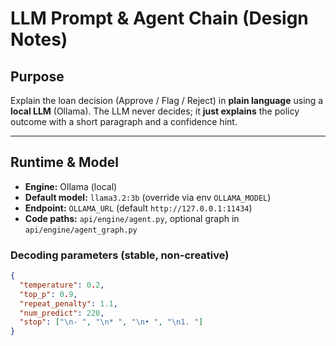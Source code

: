 # LLM Prompt & Agent Chain (Design Notes)

## Purpose
Explain the loan decision (Approve / Flag / Reject) in **plain language** using a **local LLM** (Ollama). The LLM never decides; it **just explains** the policy outcome with a short paragraph and a confidence hint.

---

## Runtime & Model
- **Engine:** Ollama (local)
- **Default model:** `llama3.2:3b` (override via env `OLLAMA_MODEL`)
- **Endpoint:** `OLLAMA_URL` (default `http://127.0.0.1:11434`)
- **Code paths:** `api/engine/agent.py`, optional graph in `api/engine/agent_graph.py`

### Decoding parameters (stable, non-creative)
```json
{
  "temperature": 0.2,
  "top_p": 0.9,
  "repeat_penalty": 1.1,
  "num_predict": 220,
  "stop": ["\n- ", "\n* ", "\n• ", "\n1. "]
}
